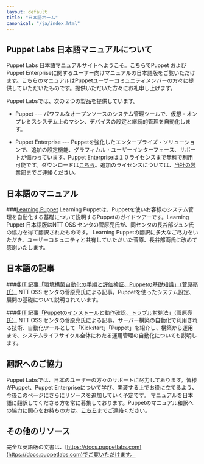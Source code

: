 ```yaml
---
layout: default
title: "日本語ホーム"
canonical: "/ja/index.html"
---
```


Puppet Labs 日本語マニュアルについて
-------

Puppet Labs 日本語マニュアルサイトへようこそ。こちらでPuppet およびPuppet Enterpriseに関するユーザー向けマニュアルの日本語版をご覧いただけます。こちらのマニュアルはPuppetユーザーコミュニティメンバーの方々に提供していただいたものです。提供いただいた方々にお礼申し上げます。

Puppet Labsでは、次の２つの製品を提供しています。

* Puppet --- パワフルなオープンソースのシステム管理ツールで、仮想・オンプレミスシステム上のマシン、デバイスの設定と継続的管理を自動化します。

* Puppet Enterprise --- Puppetを強化したエンタープライズ・ソリューションで、追加の設定機能、グラフィカル・ユーザーインターフェース、サポートが備わっています。Puppet Enterpriseは１０ライセンスまで無料で利用可能です。ダウンロードは[こちら](http://puppetlabs.com/download-puppet-enterprise)。追加のライセンスについては、[当社の営業部](sales@puppetlabs.com)までご連絡ください。

日本語のマニュアル
-----

###[Learning Puppet](/learning/introduction_ja.html)
Learning Puppetは、Puppetを使いお客様のシステム管理を自動化する基礎について説明するPuppetのガイドツアーです。Learning Puppet 日本語版はNTT OSS センタの菅原亮氏が、同センタの長谷部ジュン氏の協力を得て翻訳されたものです。
Learning Puppetの翻訳に多大なご尽力をいただき、ユーザーコミュニティと共有していただいた菅原、長谷部両氏に改めて感謝いたします。

日本語の記事
-----

###[@IT 記事「環境構築自動化の手順と評価検証、Puppetの基礎知識」（菅原亮氏）](http://www.atmarkit.co.jp/ait/articles/1406/16/news017.html)
NTT OSS センタの菅原亮氏による記事。Puppetを使ったシステム設定、展開の基礎について説明されています。

###[@IT 記事「Puppetのインストールと動作確認、トラブル対処法」（菅原亮氏）](http://www.atmarkit.co.jp/ait/articles/1410/08/news016.html)
NTT OSS センタの菅原亮氏による記事。サーバー構築の自動化で利用される技術、自動化ツールとして「Kickstart」「Puppet」を紹介し、構築から運用まで、システムライフサイクル全体にわたる運用管理の自動化についても説明します。

翻訳へのご協力
-----

Puppet Labsでは、日本のユーザーの方々のサポートに尽力しております。皆様がPuppet、Puppet Enterpriseについて学び、実装する上でお役に立てるよう、今後このページにさらにリソースを追加していく予定です。
マニュアルを日本語に翻訳してくださる方を常に募集しております。Puppetのマニュアル和訳への協力に関心をお持ちの方は、[こちら](localization@puppetlabs.com)までご連絡ください。

その他のリソース
-----

完全な英語版の文書は、[https://docs.puppetlabs.com](https://docs.puppetlabs.com)でご覧いただけます。
